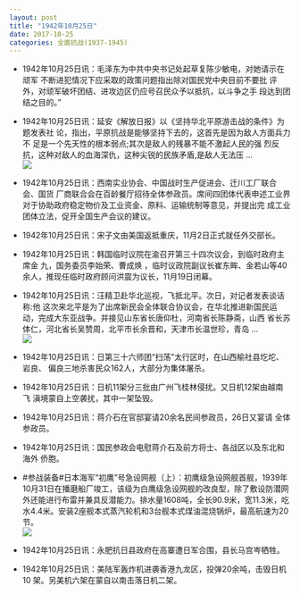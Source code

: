 ```yaml
---
layout: post
title: "1942年10月25日"
date: 2017-10-25
categories: 全面抗战(1937-1945)
---
```


<meta name="referrer" content="no-referrer" />

- 1942年10月25日讯：毛泽东为中共中央书记处起草复陈少敏电，对她请示在顽军 不断进犯情况下应采取的政策问题指出除对国民党中央目前不要批 评外，对顽军破坏团结、进攻边区仍应号召民众予以抵抗，以斗争之手 段达到团结之目的。” 

- 1942年10月25日讯：延安《解放日报》以《坚持华北平原游击战的条件》为题发表社 论，指出，平原抗战是能够坚持下去的，这首先是因为敌人方面兵力不 足是一个先天性的根本弱点;其次是敌人的残暴不能不激起人民的强 烈反抗，这种对敌人的血海深仇，这种尖锐的民族矛盾,是敌人无法压 ... <br/><img src="https://wx4.sinaimg.cn/large/aca367d8ly1fkusht05isj20c80ay74e.jpg" />

- 1942年10月25日讯：西南实业协会、中国战时生产促进会、迁川工厂联合会、国货 厂商联合会在百龄餐厅招待全体参政员。席间四团体代表申述工业界 对于协助政府稳定物价及工业资金、原料、运输统制等意见，并提出完 成工业团体立法，促开全国生产会议的建议。 

- 1942年10月25日讯：宋子文由美国返抵重庆，11月2日正式就任外交部长。 

- 1942年10月25日讯：韩国临时议院在渝召开第三十四次议会，到临时政府主席金 九，国务委员李始荣、曹成焕 ，临时议政院副议长崔东眸、金若山等40 余人，推现任临时政府顾问洪震为议长，11月19日闭幕。 

- 1942年10月25日讯：汪精卫赴华北巡视，飞抵北平。次日，对记者发表谈话称:他 这次来北平是为了出席新民会全体联合协议会，在华北推进新国民运动，完成大东亚战争。并接见山东省长唐仰杜，河南省长陈静斋，山西 省长苏体仁，河北省长吴赞周，北平市长余晋和，天津市长温世珍，青岛  ... <br/><img src="https://wx2.sinaimg.cn/large/aca367d8ly1fkui3d0fxmj20c8090jrf.jpg" />

- 1942年10月25日讯：日第三十六师团“扫荡”太行区时，在山西榆社县圪坨、岩良、 偏良三地杀害民众162人，大部分为集体屠杀。 

- 1942年10月25日讯：日机11架分三批由广州飞桂林侵扰。又日机12架由越南飞 滇境蒙自上空袭扰，其中一架坠毁。 

- 1942年10月25日讯：蒋介石在官邸宴请20余名民间参政员，26日又宴请 全体参政员。 

- 1942年10月25日讯：国民参政会电慰蒋介石及前方将士、各战区以及东北和海外 侨胞。 

- #参战装备#日本海军“初鹰”号急设网舰（上）：初鹰级急设网舰首舰，1939年10月31日在播磨船厂竣工，该级为白鹰级急设网舰的改良型，除了敷设防潜网外还能进行布雷并兼具反潜能力。排水量1608吨，全长90.9米，宽11.3米，吃水4.4米。安装2座舰本式蒸汽轮机和3台舰本式煤油混烧锅炉，最高航速为20节。 <br/><img src="https://wx4.sinaimg.cn/large/aca367d8ly1fku9gajpc6j20dc0beta9.jpg" />

- 1942年10月25日讯：永肥抗日县政府在高寨遭日军合围，县长马宫岑牺牲。 

- 1942年10月25日讯：美陆军轰炸机进袭香港九龙区，投弹20余吨，击毁日机10 架。另美机六架在蒙自以南击落日机二架。 

